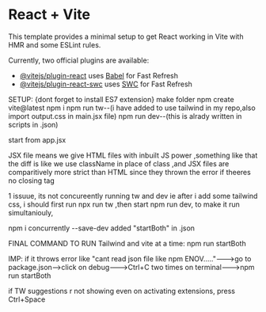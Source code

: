 # React + Vite

This template provides a minimal setup to get React working in Vite with HMR and some ESLint rules.

Currently, two official plugins are available:

- [@vitejs/plugin-react](https://github.com/vitejs/vite-plugin-react/blob/main/packages/plugin-react/README.md) uses [Babel](https://babeljs.io/) for Fast Refresh
- [@vitejs/plugin-react-swc](https://github.com/vitejs/vite-plugin-react-swc) uses [SWC](https://swc.rs/) for Fast Refresh



SETUP:
{dont forget to install ES7 extension}
make folder
npm create vite@latest
npm i
npm run tw--(i have added to use tailwind in my repo,also import output.css in main.jsx file)
npm run dev--(this is alrady written in scripts in .json)

start from app.jsx


JSX file means we give HTML files with inbuilt JS power ,something like that
the diff is like we use className in place of class ,and JSX files are comparitively more strict than HTML since they thrown the error if theeres no closing tag

1 issuue, its not concureently running tw and dev ie after i add some tailwind css, i should first run npx run tw ,then start npm run dev, to make it run simultaniouly,


npm i concurrently --save-dev
added "startBoth" in .json


FINAL COMMAND TO RUN Tailwind and vite at a time:
npm run startBoth

IMP:
if it throws error like "cant read json file like npm ENOV....."--->go to package.json-->click on debug--->Ctrl+C two times on terminal--->npm run startBoth

if TW suggestions r not showing even on activating extensions, press Ctrl+Space